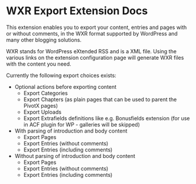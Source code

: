 
WXR Export Extension Docs
==========================

This extension enables you to export your content, entries and pages with or without
comments, in the WXR format supported by WordPress and many other blogging solutions.

WXR stands for WordPress eXtended RSS and is a XML file. Using the various links
on the extension configuration page will generate WXR files with the content you 
need.

Currently the following export choices exists:

 * Optional actions before exporting content
   * Export Categories
   * Export Chapters (as plain pages that can be used to parent the PivotX pages)
   * Export Uploads
   * Export Extrafields definitions like e.g. Bonusfields extension (for use in 
     ACF plugin for WP - galleries will be skipped)
 * With parsing of introduction and body content
   * Export Pages
   * Export Entries (without comments)
   * Export Entries (including comments)
 * Without parsing of introduction and body content
   * Export Pages
   * Export Entries (without comments)
   * Export Entries (including comments)